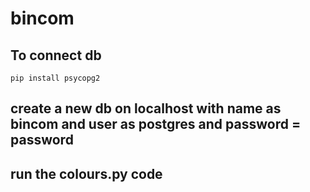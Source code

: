 # bincom

## To connect db
`pip install psycopg2`
## create a new db on localhost with name as bincom and user as postgres and password = password
## run the colours.py code